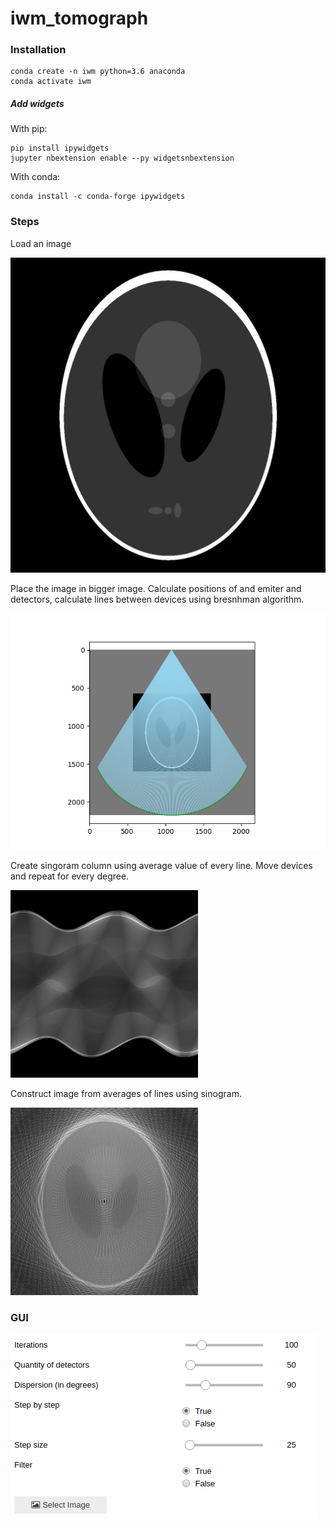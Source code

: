 # iwm_tomograph

### Installation
```
conda create -n iwm python=3.6 anaconda
conda activate iwm
``` 

##### Add widgets
With pip:
```
pip install ipywidgets
jupyter nbextension enable --py widgetsnbextension
```

With conda:
```
conda install -c conda-forge ipywidgets
```

### Steps

Load an image

![](docs/1.png)

Place the image in bigger image. Calculate positions of and emiter and detectors, calculate lines between devices using bresnhman algorithm.

![](docs/2.png)

Create singoram column using average value of every line. Move devices and repeat for every degree.

![](docs/3.png)

Construct image from averages of lines using sinogram.

![](docs/4.png)
 
 ### GUI
 
![](docs/9.png)